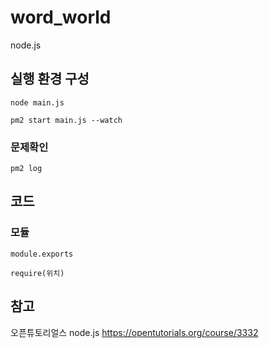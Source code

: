 # word_world

node.js


## 실행 환경 구성

`node main.js`

`pm2 start main.js --watch`

### 문제확인

`pm2 log`




## 코드

### 모듈

`module.exports`

`require(위치)`





## 참고

오픈튜토리얼스 node.js
https://opentutorials.org/course/3332
